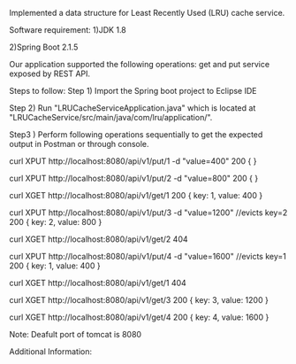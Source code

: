 Implemented a data structure for Least Recently Used (LRU) cache service. 

Software requirement:
1)JDK 1.8

2)Spring Boot 2.1.5

Our application supported the following operations: get and put service exposed by REST API.

Steps to follow:
Step 1) Import the Spring boot project to Eclipse IDE

Step 2) Run "LRUCacheServiceApplication.java" which is located at "LRUCacheService/src/main/java/com/lru/application/".

Step3 ) Perform following operations sequentially to get the expected output in Postman or through console.

curl XPUT http://localhost:8080/api/v1/put/1 -d "value=400"
200
{
}

curl XPUT http://localhost:8080/api/v1/put/2 -d "value=800"
200
{
}

curl XGET http://localhost:8080/api/v1/get/1
200
{
  key: 1,
  value: 400
}

curl XPUT http://localhost:8080/api/v1/put/3 -d "value=1200"  //evicts key=2
200
{
  key: 2,
  value: 800
}

curl XGET http://localhost:8080/api/v1/get/2
404

curl XPUT http://localhost:8080/api/v1/put/4 -d "value=1600"  //evicts key=1
200
{
  key: 1,
  value: 400
}

curl XGET http://localhost:8080/api/v1/get/1
404

curl XGET http://localhost:8080/api/v1/get/3
200
{
  key: 3,
  value: 1200
}

curl XGET http://localhost:8080/api/v1/get/4
200
{
  key: 4,
  value: 1600
}

Note: Deafult port of tomcat is 8080

Additional Information:



